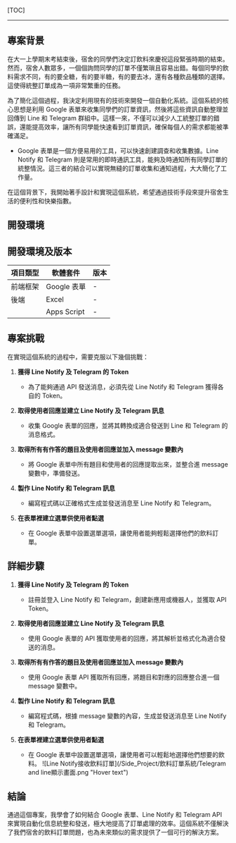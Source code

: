 [TOC]

---
## 專案背景

在大一上學期末考結束後，宿舍的同學們決定訂飲料來慶祝這段緊張時期的結束。然而，宿舍人數眾多，一個個詢問同學的訂單不僅繁瑣且容易出錯。每個同學的飲料需求不同，有的要全糖，有的要半糖，有的要去冰，還有各種飲品種類的選擇。這使得統整訂單成為一項非常繁重的任務。

為了簡化這個過程，我決定利用現有的技術來開發一個自動化系統。這個系統的核心思想是利用 Google 表單來收集同學們的訂單資訊，然後將這些資訊自動整理並回傳到 Line 和 Telegram 群組中。這樣一來，不僅可以減少人工統整訂單的錯誤，還能提高效率，讓所有同學能快速看到訂單資訊，確保每個人的需求都能被準確滿足。


* Google 表單是一個方便易用的工具，可以快速創建調查和收集數據。Line Notify 和 Telegram 則是常用的即時通訊工具，能夠及時通知所有同學訂單的統整情況。這三者的結合可以實現無縫的訂單收集和通知過程，大大簡化了工作量。

在這個背景下，我開始著手設計和實現這個系統，希望通過技術手段來提升宿舍生活的便利性和快樂指數。

## 開發環境

## 開發環境及版本

| 項目類型       | 軟體套件   | 版本      |
| -------------- | ---------- | --------- |
| 前端框架       | Google 表單 | -         |
| 後端           | Excel      | -         |
|                 | Apps Script | -         |

## 專案挑戰

在實現這個系統的過程中，需要克服以下幾個挑戰：

1. **獲得 Line Notify 及 Telegram 的 Token**
   - 為了能夠通過 API 發送消息，必須先從 Line Notify 和 Telegram 獲得各自的 Token。

2. **取得使用者回應並建立 Line Notify 及 Telegram 訊息**
   - 收集 Google 表單的回應，並將其轉換成適合發送到 Line 和 Telegram 的消息格式。

3. **取得所有有作答的題目及使用者回應並加入 message 變數內**
   - 將 Google 表單中所有題目和使用者的回應提取出來，並整合進 message 變數中，準備發送。

4. **製作 Line Notify 和 Telegram 訊息**
   - 編寫程式碼以正確格式生成並發送消息至 Line Notify 和 Telegram。

5. **在表單裡建立選單供使用者點選**
   - 在 Google 表單中設置選單選項，讓使用者能夠輕鬆選擇他們的飲料訂單。

## 詳細步驟

1. **獲得 Line Notify 及 Telegram 的 Token**
   - 註冊並登入 Line Notify 和 Telegram，創建新應用或機器人，並獲取 API Token。

2. **取得使用者回應並建立 Line Notify 及 Telegram 訊息**
   - 使用 Google 表單的 API 獲取使用者的回應，將其解析並格式化為適合發送的消息。

3. **取得所有有作答的題目及使用者回應並加入 message 變數內**
   - 使用 Google 表單 API 獲取所有回應，將題目和對應的回應整合進一個 message 變數中。

4. **製作 Line Notify 和 Telegram 訊息**
   - 編寫程式碼，根據 message 變數的內容，生成並發送消息至 Line Notify 和 Telegram。

5. **在表單裡建立選單供使用者點選**
   - 在 Google 表單中設置選單選項，讓使用者可以輕鬆地選擇他們想要的飲料。
![Line Notify接收飲料訂單](/Side_Project/飲料訂單系統/Telegram and line顯示畫面.png "Hover text")

## 結論

通過這個專案，我學會了如何結合 Google 表單、Line Notify 和 Telegram API 來實現自動化信息統整和發送，極大地提高了訂單處理的效率。這個系統不僅解決了我們宿舍的飲料訂單問題，也為未來類似的需求提供了一個可行的解決方案。
```
